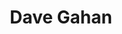 ---
title: "Dave Gahan"
summary: "Vocalist & songwriter, mainly known as the front-man of . Born 9th May 1962, Essex, England. His last name is often pronounced Ga-han, yet is correctly pronounced Gahn."
image: "dave-gahan.jpg"
apple_music_artist_url: "https://music.apple.com/gb/artist/dave-gahan/1488484"
wikipedia_url: "none"
---